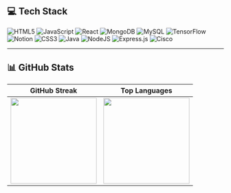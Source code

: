 ## 💻 Tech Stack

![HTML5](https://img.shields.io/badge/html5-%23E34F26.svg?style=for-the-badge&logo=html5&logoColor=white)
![JavaScript](https://img.shields.io/badge/javascript-%23323330.svg?style=for-the-badge&logo=javascript&logoColor=%23F7DF1E)
![React](https://img.shields.io/badge/react-%2320232a.svg?style=for-the-badge&logo=react&logoColor=%2361DAFB)
![MongoDB](https://img.shields.io/badge/MongoDB-%234ea94b.svg?style=for-the-badge&logo=mongodb&logoColor=white)
![MySQL](https://img.shields.io/badge/mysql-4479A1.svg?style=for-the-badge&logo=mysql&logoColor=white)
![TensorFlow](https://img.shields.io/badge/TensorFlow-%23FF6F00.svg?style=for-the-badge&logo=TensorFlow&logoColor=white)
![Notion](https://img.shields.io/badge/Notion-%23000000.svg?style=for-the-badge&logo=notion&logoColor=white)
![CSS3](https://img.shields.io/badge/css3-%231572B6.svg?style=for-the-badge&logo=css3&logoColor=white)
![Java](https://img.shields.io/badge/java-%23ED8B00.svg?style=for-the-badge&logo=openjdk&logoColor=white)
![NodeJS](https://img.shields.io/badge/node.js-6DA55F?style=for-the-badge&logo=node.js&logoColor=white)
![Express.js](https://img.shields.io/badge/express.js-%23404d59.svg?style=for-the-badge&logo=express&logoColor=%2361DAFB)
![Cisco](https://img.shields.io/badge/cisco-%23049fd9.svg?style=for-the-badge&logo=cisco&logoColor=black)

---

## 📊 GitHub Stats

| GitHub Streak | Top Languages |
|---------------|---------------|
| <img src="https://nirzak-streak-stats.vercel.app/?user=wassimrahmoun&theme=react&hide_border=false" height="200"/> | <img src="https://github-readme-stats.vercel.app/api/top-langs/?username=wassimrahmoun&theme=react&hide_border=false&include_all_commits=false&count_private=true" height="200"/> |

